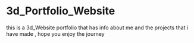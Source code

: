 # 3d_Portfolio_Website
this is a 3d_Website portfolio that has info about me and the projects that i have made , hope you enjoy the journey 
